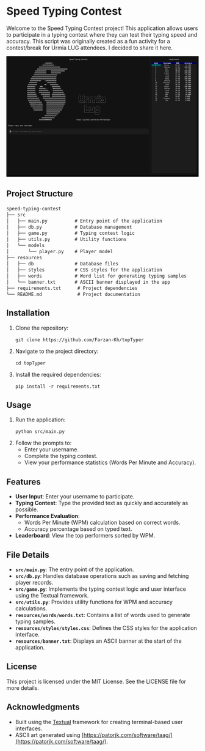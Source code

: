# Speed Typing Contest

Welcome to the Speed Typing Contest project! This application allows users to participate in a typing contest where they can test their typing speed and accuracy.
This script was originally created as a fun activity for a contest/break for Urmia LUG attendees. I decided to share it here.

![Speed Typing Contest Screenshot](resources/images/TopTyper.png)

## Project Structure

```
speed-typing-contest
├── src
│   ├── main.py          # Entry point of the application
│   ├── db.py            # Database management
│   ├── game.py          # Typing contest logic
│   ├── utils.py         # Utility functions
│   └── models
│       └── player.py    # Player model
├── resources
│   ├── db               # Database files
│   ├── styles           # CSS styles for the application
│   ├── words            # Word list for generating typing samples
│   └── banner.txt       # ASCII banner displayed in the app
├── requirements.txt      # Project dependencies
└── README.md             # Project documentation
```

## Installation

1. Clone the repository:
   ```
   git clone https://github.com/Farzan-Kh/topTyper
   ```
2. Navigate to the project directory:
   ```
   cd topTyper
   ```
3. Install the required dependencies:
   ```
   pip install -r requirements.txt
   ```

## Usage

1. Run the application:
   ```
   python src/main.py
   ```
2. Follow the prompts to:
   - Enter your username.
   - Complete the typing contest.
   - View your performance statistics (Words Per Minute and Accuracy).

## Features

- **User Input**: Enter your username to participate.
- **Typing Contest**: Type the provided text as quickly and accurately as possible.
- **Performance Evaluation**:
  - Words Per Minute (WPM) calculation based on correct words.
  - Accuracy percentage based on typed text.
- **Leaderboard**: View the top performers sorted by WPM.

## File Details

- **`src/main.py`**: The entry point of the application.
- **`src/db.py`**: Handles database operations such as saving and fetching player records.
- **`src/game.py`**: Implements the typing contest logic and user interface using the Textual framework.
- **`src/utils.py`**: Provides utility functions for WPM and accuracy calculations.
- **`resources/words/words.txt`**: Contains a list of words used to generate typing samples.
- **`resources/styles/styles.css`**: Defines the CSS styles for the application interface.
- **`resources/banner.txt`**: Displays an ASCII banner at the start of the application.

## License

This project is licensed under the MIT License. See the LICENSE file for more details.

## Acknowledgments

- Built using the [Textual](https://github.com/Textualize/textual) framework for creating terminal-based user interfaces.
- ASCII art generated using [https://patorjk.com/software/taag/](https://patorjk.com/software/taag/).
